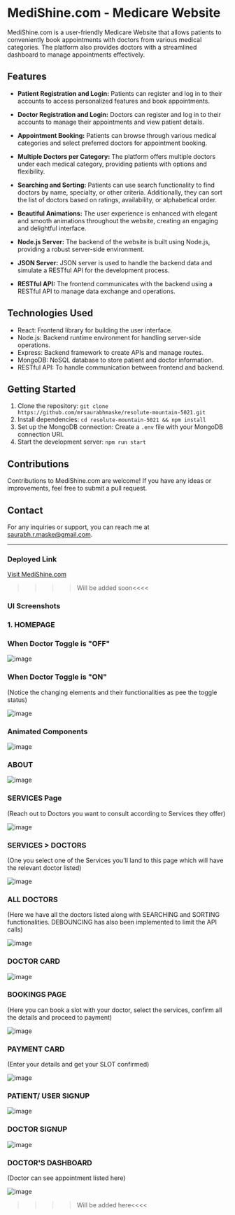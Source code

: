 # MediShine.com - Medicare Website

MediShine.com is a user-friendly Medicare Website that allows patients to conveniently book appointments with doctors from various medical categories. The platform also provides doctors with a streamlined dashboard to manage appointments effectively.

## Features

- **Patient Registration and Login:** Patients can register and log in to their accounts to access personalized features and book appointments.

- **Doctor Registration and Login:** Doctors can register and log in to their accounts to manage their appointments and view patient details.

- **Appointment Booking:** Patients can browse through various medical categories and select preferred doctors for appointment booking.

- **Multiple Doctors per Category:** The platform offers multiple doctors under each medical category, providing patients with options and flexibility.

- **Searching and Sorting:** Patients can use search functionality to find doctors by name, specialty, or other criteria. Additionally, they can sort the list of doctors based on ratings, availability, or alphabetical order.

- **Beautiful Animations:** The user experience is enhanced with elegant and smooth animations throughout the website, creating an engaging and delightful interface.

- **Node.js Server:** The backend of the website is built using Node.js, providing a robust server-side environment.

- **JSON Server:** JSON server is used to handle the backend data and simulate a RESTful API for the development process.

- **RESTful API:** The frontend communicates with the backend using a RESTful API to manage data exchange and operations.

## Technologies Used

- React: Frontend library for building the user interface.
- Node.js: Backend runtime environment for handling server-side operations.
- Express: Backend framework to create APIs and manage routes.
- MongoDB: NoSQL database to store patient and doctor information.
- RESTful API: To handle communication between frontend and backend.

## Getting Started

1. Clone the repository: `git clone https://github.com/mrsaurabhmaske/resolute-mountain-5021.git`
2. Install dependencies: `cd resolute-mountain-5021 && npm install`
3. Set up the MongoDB connection: Create a `.env` file with your MongoDB connection URI.
4. Start the development server: `npm run start`

## Contributions

Contributions to MediShine.com are welcome! If you have any ideas or improvements, feel free to submit a pull request.

## Contact

For any inquiries or support, you can reach me at [saurabh.r.maske@gmail.com](mailto:saurabh.r.maske@gmail.com).

---

### Deployed Link

[Visit MediShine.com](https://www.medishine.com)
>>>>Will be added soon<<<<

### UI Screenshots
### 1. HOMEPAGE
### When Doctor Toggle is "OFF"
![image](https://github.com/mrsaurabhmaske/resolute-mountain-5021/assets/123891687/366bf767-7b1e-4452-88da-5078bf7bbf1b)

### When Doctor Toggle is "ON" 
(Notice the changing elements and their functionalities as pee the toggle status)

![image](https://github.com/mrsaurabhmaske/resolute-mountain-5021/assets/123891687/3e405b50-b3f0-4f77-aaf5-6ea7d9038e0c)
### Animated Components

![image](https://github.com/mrsaurabhmaske/resolute-mountain-5021/assets/123891687/ab28a21d-ae35-4645-b5d3-c2e193c56e6c)

### ABOUT

![image](https://github.com/mrsaurabhmaske/resolute-mountain-5021/assets/123891687/33665153-4107-4c0d-88df-79da961b124d)

### SERVICES Page
(Reach out to Doctors you want to consult according to Services they offer)

![image](https://github.com/mrsaurabhmaske/resolute-mountain-5021/assets/123891687/23d133cf-b5d3-4298-afec-cbd8fea2a236)
### SERVICES > DOCTORS

(One you select one of the Services you'll land to this page which will have the relevant doctor listed)

![image](https://github.com/mrsaurabhmaske/resolute-mountain-5021/assets/123891687/5730381f-2fd9-4b57-81ee-8569fa717b1f)

### ALL DOCTORS
(Here we have all the doctors listed along with SEARCHING and SORTING functionalities. DEBOUNCING has also been implemented to limit the API calls)

![image](https://github.com/mrsaurabhmaske/resolute-mountain-5021/assets/123891687/7cb55e95-8d0a-4712-b10d-fe586d4b5292)

### DOCTOR CARD

![image](https://github.com/mrsaurabhmaske/resolute-mountain-5021/assets/123891687/a4a3ae81-e282-4281-b0fe-8993afc1269d)

### BOOKINGS PAGE
(Here you can book a slot with your doctor, select the services, confirm all the details and proceed to payment)

![image](https://github.com/mrsaurabhmaske/resolute-mountain-5021/assets/123891687/f32ab870-e0fd-4ee8-a1b1-3c9bf1ddc73e)

### PAYMENT CARD
(Enter your details and get your SLOT confirmed)

![image](https://github.com/mrsaurabhmaske/resolute-mountain-5021/assets/123891687/e844b2f9-68ed-4dec-9de1-e28a328af546)

### PATIENT/ USER SIGNUP

![image](https://github.com/mrsaurabhmaske/resolute-mountain-5021/assets/123891687/deb705b6-6930-4d80-85f0-64fbf60683eb)

### DOCTOR SIGNUP

![image](https://github.com/mrsaurabhmaske/resolute-mountain-5021/assets/123891687/c908a2c3-01c3-4c92-be9f-0210ee6b6280)

### DOCTOR'S DASHBOARD
(Doctor can see appointment listed here)

![image](https://github.com/mrsaurabhmaske/resolute-mountain-5021/assets/123891687/4ef6adc9-4250-40e9-aa64-33287dd0110e)







>>>>Will be added here<<<<

